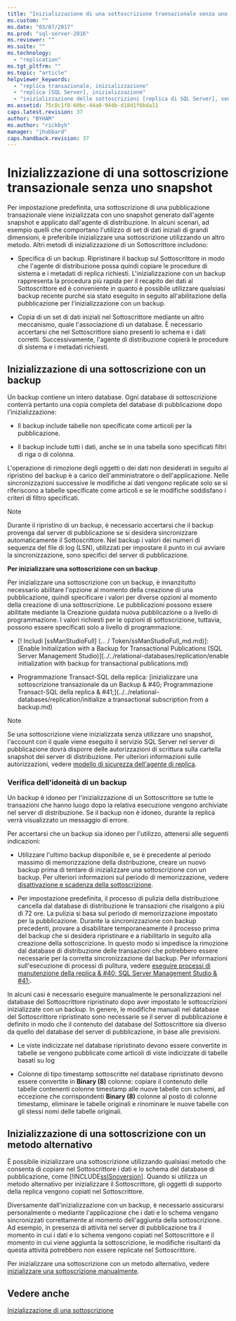 ```yaml
---
title: "Inizializzazione di una sottoscrizione transazionale senza uno snapshot | Microsoft Docs"
ms.custom: ""
ms.date: "03/07/2017"
ms.prod: "sql-server-2016"
ms.reviewer: ""
ms.suite: ""
ms.technology: 
  - "replication"
ms.tgt_pltfrm: ""
ms.topic: "article"
helpviewer_keywords: 
  - "replica transazionale, inizializzazione"
  - "replica [SQL Server], inizializzazione"
  - "inizializzazione delle sottoscrizioni [replica di SQL Server], senza snapshot"
ms.assetid: 75c8c1f8-60bc-44a8-944b-d18d1f6bda11
caps.latest.revision: 37
author: "BYHAM"
ms.author: "rickbyh"
manager: "jhubbard"
caps.handback.revision: 37
---
```

# Inizializzazione di una sottoscrizione transazionale senza uno snapshot
  Per impostazione predefinita, una sottoscrizione di una pubblicazione transazionale viene inizializzata con uno snapshot generato dall'agente snapshot e applicato dall'agente di distribuzione. In alcuni scenari, ad esempio quelli che comportano l'utilizzo di set di dati iniziali di grandi dimensioni, è preferibile inizializzare una sottoscrizione utilizzando un altro metodo. Altri metodi di inizializzazione di un Sottoscrittore includono:  
  
-   Specifica di un backup. Ripristinare il backup sul Sottoscrittore in modo che l'agente di distribuzione possa quindi copiare le procedure di sistema e i metadati di replica richiesti. L'inizializzazione con un backup rappresenta la procedura più rapida per il recapito dei dati al Sottoscrittore ed è conveniente in quanto è possibile utilizzare qualsiasi backup recente purché sia stato eseguito in seguito all'abilitazione della pubblicazione per l'inizializzazione con un backup.  
  
-   Copia di un set di dati iniziali nel Sottoscrittore mediante un altro meccanismo, quale l'associazione di un database. È necessario accertarsi che nel Sottoscrittore siano presenti lo schema e i dati corretti. Successivamente, l'agente di distribuzione copierà le procedure di sistema e i metadati richiesti.  
  
## Inizializzazione di una sottoscrizione con un backup  
 Un backup contiene un intero database. Ogni database di sottoscrizione conterrà pertanto una copia completa del database di pubblicazione dopo l'inizializzazione:  
  
-   Il backup include tabelle non specificate come articoli per la pubblicazione.  
  
-   Il backup include tutti i dati, anche se in una tabella sono specificati filtri di riga o di colonna.  
  
 L'operazione di rimozione degli oggetti o dei dati non desiderati in seguito al ripristino del backup è a carico dell'amministratore o dell'applicazione. Nelle sincronizzazioni successive le modifiche ai dati vengono replicate solo se si riferiscono a tabelle specificate come articoli e se le modifiche soddisfano i criteri di filtro specificati.  
  
> [!NOTE]  
>  Durante il ripristino di un backup, è necessario accertarsi che il backup provenga dal server di pubblicazione se si desidera sincronizzare automaticamente il Sottoscrittore. Nel backup i valori dei numeri di sequenza del file di log (LSN), utilizzati per impostare il punto in cui avviare la sincronizzazione, sono specifici del server di pubblicazione.  
  
 **Per inizializzare una sottoscrizione con un backup**  
  
 Per inizializzare una sottoscrizione con un backup, è innanzitutto necessario abilitare l'opzione al momento della creazione di una pubblicazione, quindi specificare i valori per diverse opzioni al momento della creazione di una sottoscrizione. Le pubblicazioni possono essere abilitate mediante la Creazione guidata nuova pubblicazione o a livello di programmazione. I valori richiesti per le opzioni di sottoscrizione, tuttavia, possono essere specificati solo a livello di programmazione.  
  
-   [! Includi [ssManStudioFull] (... / Token/ssManStudioFull_md.md)]: [Enable Initialization with a Backup for Transactional Publications &#40;SQL Server Management Studio&#41;](../../relational-databases/replication/enable initialization with backup for transactional publications.md)  
  
-   Programmazione Transact-SQL della replica: [inizializzare una sottoscrizione transazionale da un Backup & #40; Programmazione Transact-SQL della replica & #41;](../../relational-databases/replication/initialize a transactional subscription from a backup.md)  
  
> [!NOTE]  
>  Se una sottoscrizione viene inizializzata senza utilizzare uno snapshot, l'account con il quale viene eseguito il servizio SQL Server nel server di pubblicazione dovrà disporre delle autorizzazioni di scrittura sulla cartella snapshot del server di distribuzione. Per ulteriori informazioni sulle autorizzazioni, vedere [modello di sicurezza dell'agente di replica](../../relational-databases/replication/security/replication-agent-security-model.md).  
  
### Verifica dell'idoneità di un backup  
 Un backup è idoneo per l'inizializzazione di un Sottoscrittore se tutte le transazioni che hanno luogo dopo la relativa esecuzione vengono archiviate nel server di distribuzione. Se il backup non è idoneo, durante la replica verrà visualizzato un messaggio di errore.  
  
 Per accertarsi che un backup sia idoneo per l'utilizzo, attenersi alle seguenti indicazioni:  
  
-   Utilizzare l'ultimo backup disponibile e, se è precedente al periodo massimo di memorizzazione della distribuzione, creare un nuovo backup prima di tentare di inizializzare una sottoscrizione con un backup. Per ulteriori informazioni sul periodo di memorizzazione, vedere [disattivazione e scadenza della sottoscrizione](../../relational-databases/replication/subscription-expiration-and-deactivation.md).  
  
-   Per impostazione predefinita, il processo di pulizia della distribuzione cancella dal database di distribuzione le transazioni che risalgono a più di 72 ore. La pulizia si basa sul periodo di memorizzazione impostato per la pubblicazione. Durante la sincronizzazione con backup precedenti, provare a disabilitare temporaneamente il processo prima del backup che si desidera ripristinare e a riabilitarlo in seguito alla creazione della sottoscrizione. In questo modo si impedisce la rimozione dal database di distribuzione delle transazioni che potrebbero essere necessarie per la corretta sincronizzazione dal backup. Per informazioni sull'esecuzione di processi di pulitura, vedere [eseguire processi di manutenzione della replica & #40; SQL Server Management Studio & #41;](../../relational-databases/replication/administration/run-replication-maintenance-jobs-sql-server-management-studio.md).  
  
 In alcuni casi è necessario eseguire manualmente le personalizzazioni nel database del Sottoscrittore ripristinato dopo aver impostato le sottoscrizioni inizializzate con un backup. In genere, le modifiche manuali nel database del Sottoscrittore ripristinato sono necessarie se il server di pubblicazione è definito in modo che il contenuto del database del Sottoscrittore sia diverso da quello del database del server di pubblicazione, in base alle previsioni.  
  
-   Le viste indicizzate nel database ripristinato devono essere convertite in tabelle se vengono pubblicate come articoli di viste indicizzate di tabelle basati su log  
  
-   Colonne di tipo timestamp sottoscritte nel database ripristinato devono essere convertite in **Binary (8)** colonne: copiare il contenuto delle tabelle contenenti colonne timestamp alle nuove tabelle con schemi, ad eccezione che corrispondenti **Binary (8)** colonne al posto di colonne timestamp, eliminare le tabelle originali e rinominare le nuove tabelle con gli stessi nomi delle tabelle originali.  
  
## Inizializzazione di una sottoscrizione con un metodo alternativo  
 È possibile inizializzare una sottoscrizione utilizzando qualsiasi metodo che consenta di copiare nel Sottoscrittore i dati e lo schema del database di pubblicazione, come [!INCLUDE[ssISnoversion](../../includes/ssisnoversion-md.md)]. Quando si utilizza un metodo alternativo per inizializzare il Sottoscrittore, gli oggetti di supporto della replica vengono copiati nel Sottoscrittore.  
  
 Diversamente dall'inizializzazione con un backup, è necessario assicurarsi personalmente o mediante l'applicazione che i dati e lo schema vengano sincronizzati correttamente al momento dell'aggiunta della sottoscrizione. Ad esempio, in presenza di attività nel server di pubblicazione tra il momento in cui i dati e lo schema vengono copiati nel Sottoscrittore e il momento in cui viene aggiunta la sottoscrizione, le modifiche risultanti da questa attività potrebbero non essere replicate nel Sottoscrittore.  
  
 Per inizializzare una sottoscrizione con un metodo alternativo, vedere [inizializzare una sottoscrizione manualmente](../../relational-databases/replication/initialize-a-subscription-manually.md).  
  
## Vedere anche  
 [Inizializzazione di una sottoscrizione](../../relational-databases/replication/initialize-a-subscription.md)  
  
  